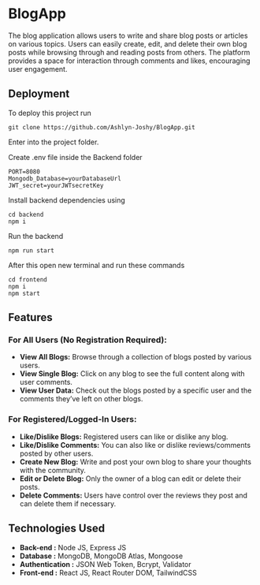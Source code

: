 # BlogApp

The blog application allows users to write and share blog posts or articles on various topics. Users can easily create, edit, and delete their own blog posts while browsing through and reading posts from others. The platform provides a space for interaction through comments and likes, encouraging user engagement. 

## Deployment

To deploy this project run
```
git clone https://github.com/Ashlyn-Joshy/BlogApp.git
```
Enter into the project folder.

Create .env file inside the Backend folder
```
PORT=8080
Mongodb_Database=yourDatabaseUrl
JWT_secret=yourJWTsecretKey
```
Install backend dependencies using 
```
cd backend
npm i
```
Run the backend 
```
npm run start
```

After this open new terminal and run these commands
```
cd frontend
npm i
npm start
```

## Features

### For All Users (No Registration Required):
- **View All Blogs:** Browse through a collection of blogs posted by various users.
- **View Single Blog:** Click on any blog to see the full content along with user comments.
- **View User Data:** Check out the blogs posted by a specific user and the comments they’ve left on other blogs.
### For Registered/Logged-In Users:
- **Like/Dislike Blogs:** Registered users can like or dislike any blog.
- **Like/Dislike Comments:** You can also like or dislike reviews/comments posted by other users.
- **Create New Blog:** Write and post your own blog to share your thoughts with the community.
- **Edit or Delete Blog:** Only the owner of a blog can edit or delete their posts.
- **Delete Comments:** Users have control over the reviews they post and can delete them if necessary.

## Technologies Used

- **Back-end :** Node JS, Express JS
- **Database :** MongoDB, MongoDB Atlas, Mongoose
- **Authentication :** JSON Web Token, Bcrypt, Validator
- **Front-end :** React JS, React Router DOM, TailwindCSS
